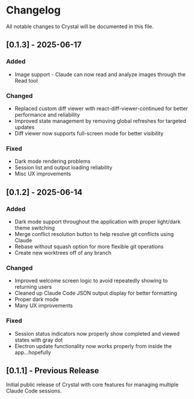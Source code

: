 # Changelog

All notable changes to Crystal will be documented in this file.

## [0.1.3] - 2025-06-17

### Added
- Image support - Claude can now read and analyze images through the Read tool

### Changed
- Replaced custom diff viewer with react-diff-viewer-continued for better performance and reliability
- Improved state management by removing global refreshes for targeted updates
- Diff viewer now supports full-screen mode for better visibility

### Fixed
- Dark mode rendering problems
- Session list and output loading reliability
- Misc UX improvements

## [0.1.2] - 2025-06-14

### Added
- Dark mode support throughout the application with proper light/dark theme switching
- Merge conflict resolution button to help resolve git conflicts using Claude
- Rebase without squash option for more flexible git operations
- Create new worktrees off of any branch

### Changed
- Improved welcome screen logic to avoid repeatedly showing to returning users
- Cleaned up Claude Code JSON output display for better formatting
- Proper dark mode
- Many UX improvements

### Fixed
- Session status indicators now properly show completed and viewed states with gray dot
- Electron update functionality now works properly from inside the app...hopefully

## [0.1.1] - Previous Release

Initial public release of Crystal with core features for managing multiple Claude Code sessions.